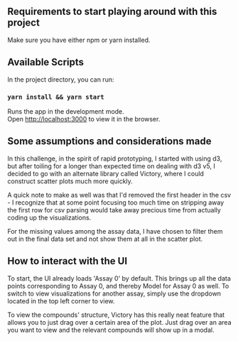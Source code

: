 ## Requirements to start playing around with this project

Make sure you have either npm or yarn installed. 

## Available Scripts

In the project directory, you can run:

### `yarn install && yarn start`

Runs the app in the development mode.<br />
Open [http://localhost:3000](http://localhost:3000) to view it in the browser.

## Some assumptions and considerations made

In this challenge, in the spirit of rapid prototyping, I started with using d3, but after toiling for a longer than expected time on dealing with d3 v5, I decided to go with an alternate library called Victory, where I could construct scatter plots much more quickly. 

A quick note to make as well was that I'd removed the first header in the csv - I recognize that at some point focusing too much time on stripping away the first row for csv parsing would take away precious time from actually coding up the visualizations. 

For the missing values among the assay data, I have chosen to filter them out in the final data set and not show them at all in the scatter plot. 

## How to interact with the UI

To start, the UI already loads 'Assay 0' by default. This brings up all the data points corresponding to Assay 0, and thereby Model for Assay 0 as well. 
To switch to view visualizations for another assay, simply use the dropdown located in the top left corner to view. 

To view the compounds' structure, Victory has this really neat feature that allows you to just drag over a certain area of the plot. Just drag over an area you want to view and the relevant compounds will show up in a modal.


